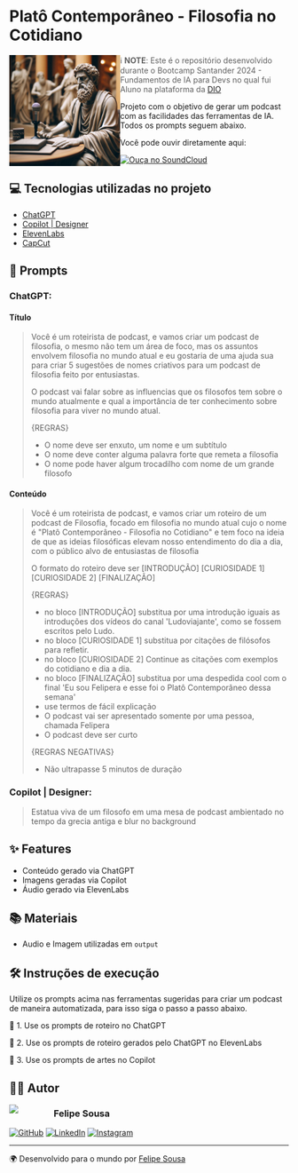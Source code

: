 # Platô Contemporâneo - Filosofia no Cotidiano
<img align="left" width="200" src="https://raw.githubusercontent.com/felipeocs/plato-contemporaneo-podcast/main/output/cover.jfif" style="max-width: 100%;">

> ℹ️ **NOTE**: Este é o repositório desenvolvido durante o Bootcamp Santander 2024 - Fundamentos de IA para Devs no qual fui Aluno na plataforma da [DIO](https://www.dio.me)

Projeto com o objetivo de gerar um podcast com as facilidades das ferramentas de IA. Todos os prompts seguem abaixo.

Você pode ouvir diretamente aqui:

[![Ouça no SoundCloud](https://img.shields.io/badge/Ouça_no-SoundCloud-orange?logo=soundcloud)](https://soundcloud.com/felipe-sousa-123758269/plato-contemporaneomp3?si=132fddaa56404f479752cf76c9d8c4c5&utm_source=clipboard&utm_medium=text&utm_campaign=social_sharing)


## 💻 Tecnologias utilizadas no projeto

- [ChatGPT](https://chat.openai.com)
- [Copilot | Designer](https://www.bing.com/images/create)
- [ElevenLabs](https://elevenlabs.io/)
- [CapCut](https://www.capcut.com/pt-br/)

## 🧠 Prompts

### ChatGPT:

#### Título

>Você é um roteirista de podcast, e vamos criar um podcast de filosofia, o mesmo não tem um área de foco, mas os assuntos envolvem filosofia no mundo atual e eu gostaria de uma ajuda sua para criar 5 sugestões de nomes criativos para um podcast de filosofia feito por entusiastas.
>
>O podcast vai falar sobre as influencias que os filosofos tem sobre o mundo atualmente e qual a importância de ter conhecimento sobre filosofia para viver no mundo atual.
>
>{REGRAS}
> 
>- O nome deve ser enxuto, um nome e um subtítulo
>- O nome deve conter alguma palavra forte que remeta a filosofia
>- O nome pode haver algum trocadilho com nome de um grande filosofo

#### Conteúdo 

>Você é um roteirista de podcast, e vamos criar um  roteiro de um podcast de Filosofia, focado em filosofia no mundo atual cujo o nome é "Platô Contemporâneo - Filosofia no Cotidiano" e tem foco na ideia de que as ideias filosóficas elevam nosso entendimento do dia a dia, com o público alvo de entusiastas de filosofia
>
>O formato do roteiro deve ser
>[INTRODUÇÃO]
>[CURIOSIDADE 1]
>[CURIOSIDADE 2]
>[FINALIZAÇÃO]
>
>{REGRAS}
>
>- no bloco [INTRODUÇÃO] substitua por uma introdução iguais as introduções dos vídeos do canal 'Ludoviajante', como se fossem escritos pelo Ludo.
>- no bloco [CURIOSIDADE 1] substitua por citações de filósofos para refletir.
>- no bloco [CURIOSIDADE 2] Continue as citações com exemplos do cotidiano e dia a dia.
>- no bloco [FINALIZAÇÃO] substitua por uma despedida cool com o final 'Eu sou Felipera e esse foi o Platô Contemporâneo dessa semana'
>- use termos de fácil explicação
>- O podcast vai ser apresentado somente por uma pessoa, chamada Felipera
>- O podcast deve ser curto
>
>{REGRAS NEGATIVAS}
>- Não ultrapasse 5 minutos de duração

### Copilot | Designer:

>Estatua viva de um filosofo em uma mesa de podcast ambientado no tempo da grecia antiga e blur no background

## ✨ Features

- Conteúdo gerado via ChatGPT
- Imagens geradas via Copilot
- Áudio gerado via ElevenLabs

## 📚 Materiais

- Audio e Imagem utilizadas em `output`

## 🛠️ Instruções de execução
Utilize os prompts acima nas ferramentas sugeridas para criar um podcast de maneira automatizada, para isso siga o passo a passo abaixo.

🤖 1. Use os prompts de roteiro no ChatGPT

🤖 2. Use os prompts de roteiro gerados pelo ChatGPT no ElevenLabs

🤖 3. Use os prompts de artes no Copilot

## ‍👨‍💻 Autor

<img align="left" width="80" src="https://avatars.githubusercontent.com/u/26033941?v=4" style="max-width: 100%;">

### Felipe Sousa

[![GitHub](https://img.shields.io/badge/GitHub-%23121011.svg?&style=for-the-badge&logo=GitHub&logoColor=white)](https://github.com/felipeocs/)    [![LinkedIn](https://img.shields.io/badge/LinkedIn-%230077B5.svg?&style=for-the-badge&logo=LinkedIn&logoColor=white)](https://www.linkedin.com/in/felipeocsousa/)    [![Instagram](https://img.shields.io/badge/Instagram-%23E4405F.svg?&style=for-the-badge&logo=Instagram&logoColor=white)](https://www.instagram.com/eu.felipesousa/)

---

🌍 Desenvolvido para o mundo por [Felipe Sousa](https://github.com/felipeocs)
